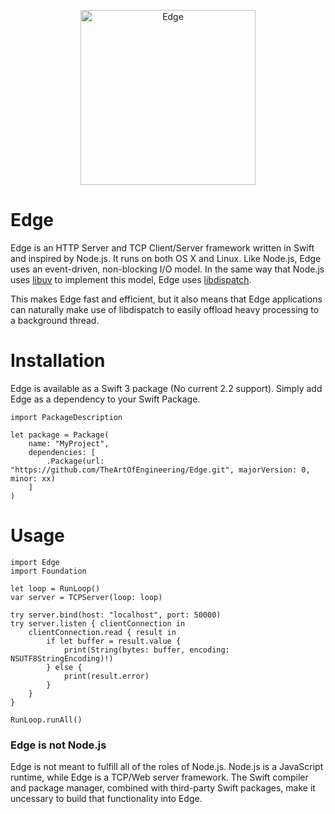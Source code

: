 <p align="center"><img src="https://cloud.githubusercontent.com/assets/6432361/15267355/b2bc5d2c-1974-11e6-8670-b1b1323f4535.png" width="280" alt="Edge">

# Edge
Edge is an HTTP Server and TCP Client/Server framework written in Swift and inspired by Node.js. It runs on both OS X and Linux. Like Node.js, Edge uses an event-driven, non-blocking I/O model. In the same way that Node.js uses [libuv](http://libuv.org) to implement this model, Edge uses [libdispatch](https://github.com/apple/swift-corelibs-libdispatch). 

This makes Edge fast and efficient, but it also means that Edge applications can naturally make use of libdispatch to easily offload heavy processing to a background thread.

# Installation

Edge is available as a Swift 3 package (No current 2.2 support). Simply add Edge as a dependency to your Swift Package.

    import PackageDescription

    let package = Package(
        name: "MyProject",
        dependencies: [
            .Package(url: "https://github.com/TheArtOfEngineering/Edge.git", majorVersion: 0, minor: xx)
        ]
    )

# Usage

    import Edge
    import Foundation

    let loop = RunLoop()
    var server = TCPServer(loop: loop)
    
    try server.bind(host: "localhost", port: 50000)
    try server.listen { clientConnection in
        clientConnection.read { result in
            if let buffer = result.value {
                print(String(bytes: buffer, encoding: NSUTF8StringEncoding)!)
            } else {
                print(result.error)
            }
        }
    }
  
    RunLoop.runAll()


### Edge is not Node.js

Edge is not meant to fulfill all of the roles of Node.js. Node.js is a JavaScript runtime, while Edge is a TCP/Web server framework. The Swift compiler and package manager, combined with third-party Swift packages, make it uncessary to build that functionality into Edge.
